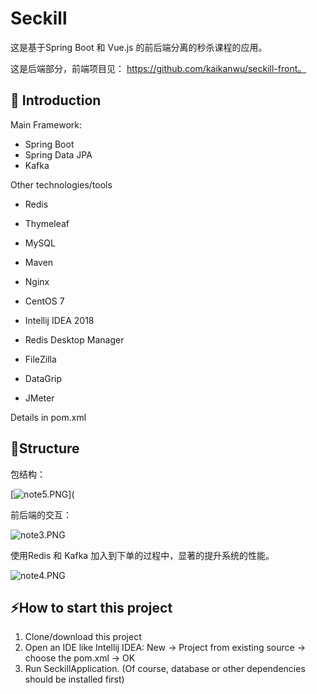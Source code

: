 # Seckill 

这是基于Spring Boot 和 Vue.js 的前后端分离的秒杀课程的应用。

这是后端部分，前端项目见： https://github.com/kaikanwu/seckill-front。

## :dart: Introduction

Main Framework:

- Spring Boot
- Spring Data JPA
- Kafka

Other technologies/tools

- Redis  

- Thymeleaf

- MySQL

- Maven

- Nginx

- CentOS 7

- Intellij IDEA 2018

- Redis Desktop Manager

- FileZilla

- DataGrip

- JMeter


Details in pom.xml



## :triangular_ruler:Structure



包结构：

[![note5.PNG](https://i.loli.net/2018/09/22/5ba60b3acfbff.png)](

前后端的交互：

![note3.PNG](https://i.loli.net/2018/09/22/5ba609e55a2b0.png)

使用Redis 和 Kafka 加入到下单的过程中，显著的提升系统的性能。

![note4.PNG](https://i.loli.net/2018/09/22/5ba60a483ad7e.png)





## :zap:How to start this project



1. Clone/download this project
2. Open an IDE like Intellij IDEA: New -> Project from existing source -> choose the pom.xml -> OK
3.  Run SeckillApplication. (Of course, database or other dependencies should be installed first)



